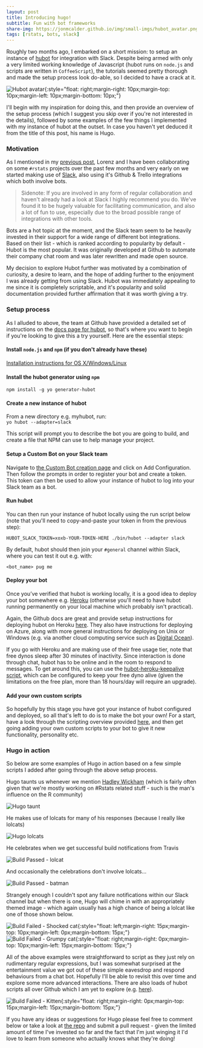 ```yaml
---
layout: post
title: Introducing hugo!
subtitle: Fun with bot frameworks
share-img: https://jonmcalder.github.io/img/small-imgs/hubot_avatar.png
tags: [rstats, bots, slack]
---
```


Roughly two months ago, I embarked on a short mission: to setup an instance of [hubot](https://hubot.github.com/) for integration with Slack. Despite being 
armed with only a very limited working knowledge of Javascript (hubot 
runs on `node.js` and scripts are written in `CoffeeScript`), the tutorials 
seemed pretty thorough and made the setup process look do-able, so I decided to 
have a crack at it.

![Hubot avatar](/img/small-imgs/hubot_avatar.png "Hubot avatar"){:style="float: right;margin-right: 10px;margin-top: 10px;margin-left: 10px;margin-bottom: 10px;"}

I'll begin with my inspiration for doing this, and then provide an 
overview of the setup process (which I suggest you skip over if you're not 
interested in the details), followed by some examples of the few things I 
implemented with my instance of hubot at the outset. In case you haven't yet 
deduced it from the title of this post, his name is Hugo.

### Motivation

As I mentioned in my [previous post](/2016-12-08-breaking-the-silence), Lorenz 
and I have been collaborating on some `#rstats` projects over the past few 
months and very early on we started making use of [Slack](https://slack.com/), 
also using it's Github & Trello integrations which both involve bots.

> Sidenote: If you are involved in any form of regular collaboration and haven't
> already had a look at Slack I highly recommend you do. We've found it to be 
> hugely valuable for facilitating communication, and also a lot of fun to use, 
> especially due to the broad possible range of integrations with other tools.

Bots are a hot topic at the moment, and the Slack team seem to be heavily 
invested in their support for a wide range of different bot integrations. Based 
on their list - which is ranked according to popularity by default - Hubot is 
the most popular. It was originally developed at Github to automate their 
company chat room and was later rewritten and made open source.

My decision to explore Hubot further was motivated by a combination of 
curiosity, a desire to learn, and the hope of adding further to the enjoyment I 
was already getting from using Slack. Hubot was immediately appealing to me 
since it is completely scriptable, and it's popularity and solid documentation 
provided further affirmation that it was worth giving a try.

### Setup process

As I alluded to above, the team at Github have provided a detailed set of 
instructions on the [docs page for hubot](https://hubot.github.com/docs/), so 
that's where you want to begin if you're looking to give this a try yourself. 
Here are the essential steps:

#### Install `node.js` and `npm` (if you don't already have these)

[Installation instructions for OS X/Windows/Linux](https://docs.npmjs.com/getting-started/installing-node)

#### Install the hubot generator using `npm`

`npm install -g yo generator-hubot`
    
#### Create a new instance of hubot

From a new directory e.g. myhubot, run:  
`yo hubot --adapter=slack`

This script will prompt you to describe the bot you are going to build, and 
create a file that NPM can use to help manage your project.

#### Setup a Custom Bot on your Slack team

Navigate to [the Custom Bot creation page](https://my.slack.com/apps/A0F7YS25R-bots) 
and click on Add Configuration. Then follow the prompts in order to register 
your bot and create a token. This token can then be used to allow your instance 
of hubot to log into your Slack team as a bot.

#### Run hubot

You can then run your instance of hubot locally using the run script below (note 
that you'll need to copy-and-paste your token in from the previous step):
 
`HUBOT_SLACK_TOKEN=xoxb-YOUR-TOKEN-HERE ./bin/hubot --adapter slack`

By default, hubot should then join your `#general` channel within Slack, where 
you can test it out e.g. with:

`<bot_name> pug me`

#### Deploy your bot

Once you’ve verified that hubot is working locally, it is a good idea to deploy 
your bot somewhere e.g. [Heroku](https://www.heroku.com/) (otherwise you'll need 
to have hubot running permanently on your local machine which probably isn't 
practical).

Again, the Github docs are great and provide setup instructions for deploying 
hubot on Heroku [here](https://hubot.github.com/docs/deploying/heroku/). They 
also have instructions for deploying on Azure, along with more general 
instructions for deploying on Unix or Windows (e.g. via another cloud computing 
service such as [Digital Ocean](https://www.digitalocean.com/)).

If you go with Heroku and are making use of their free usage tier, note that 
free dynos sleep after 30 minutes of inactivity. Since interaction is done 
through chat, hubot has to be online and in the room to respond to messages. 
To get around this, you can use the [hubot-heroku-keepalive script](https://github.com/hubot-scripts/hubot-heroku-keepalive), which can be 
configured to keep your free dyno alive (given the limitations on the free plan, 
more than 18 hours/day will require an upgrade).

#### Add your own custom scripts

So hopefully by this stage you have got your instance of hubot configured and 
deployed, so all that's left to do is to make the bot your own! For a start, 
have a look through the scripting overview provided [here](https://hubot.github.com/docs/scripting/), and then get going adding 
your own custom scripts to your bot to give it new functionality, personality 
etc.

### Hugo in action

So below are some examples of Hugo in action based on a few simple scripts I 
added after going through the above setup process.

Hugo taunts us whenever we mention [Hadley Wickham](http://hadley.nz/) (which is 
fairly often given that we're mostly working on #Rstats related stuff - such is 
the man's influence on the R community)

![Hugo taunt](/img/small-imgs/hugo_taunt.png "Example taunt from Hugo in response to a mention of Hadley")

He makes use of lolcats for many of his responses (because I really like lolcats)

![Hugo lolcats](/img/small-imgs/hugo_lolcats.png "Hugo responds/interjects with lolcats sometimes")

He celebrates when we get successful build notifications from Travis  
  
![Build Passed - lolcat](/img/small-imgs/hugo_build_passed.png "An example of Hugo responding to a successful build notification from Travis within the Slack app")

And occasionally the celebrations don't involve lolcats...

![Build Passed - batman](/img/small-imgs/hugo_build_passed.gif "Another example of Hugo responding to a successful build notification from Travis within the Slack app")

Strangely enough I couldn't spot any failure notifications within our Slack 
channel but when there is one, Hugo will chime in with an appropriately themed 
image - which again usually has a high chance of being a lolcat like one of 
those shown below.

![Build Failed - Shocked cat](/img/small-imgs/hugo_build_failed_2.jpg "Build failed - Shocked cat"){:style="float: left;margin-right: 15px;margin-top: 10px;margin-left: 0px;margin-bottom: 15px;"}
![Build Failed - Grumpy cat](/img/small-imgs/hugo_build_failed_3.jpg "Build failed - Grumpy cat"){:style="float: right;margin-right: 0px;margin-top: 10px;margin-left: 15px;margin-bottom: 15px;"}

All of the above examples were straightforward to script as they just rely on 
rudimentary regular expressions, but I was somewhat surprised at the 
entertainment value we got out of these simple eavesdrop and respond behaviours 
from a chat bot. Hopefully I'll be able to revisit this over time and explore 
some more advanced interactions. There are also loads of hubot scripts all over 
Github which I am yet to explore (e.g. [here](https://github.com/hubot-scripts)).

![Build Failed - Kitten](/img/small-imgs/hugo_build_failed_1.jpg "Build failed - Kitten"){:style="float: right;margin-right: 0px;margin-top: 15px;margin-left: 15px;margin-bottom: 15px;"}

If you have any ideas or suggestions for Hugo please feel free to comment below 
or take a look at [the repo](https://github.com/jonmcalder/hugobot) and submit 
a pull request - given the limited amount of time I've invested so far and the 
fact that I'm just winging it I'd love to learn from someone who actually knows 
what they're doing!
